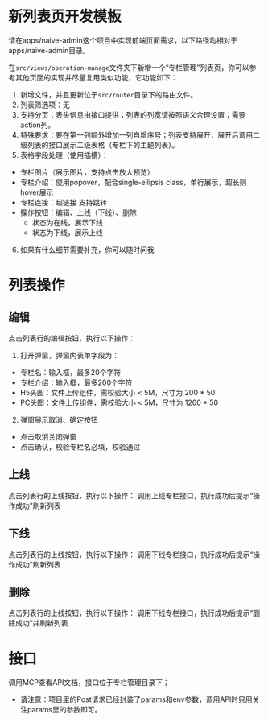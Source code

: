 # 新列表页开发模板
请在apps/naive-admin这个项目中实现前端页面需求，以下路径均相对于apps/naive-admin目录。

在`src/views/operation-manage`文件夹下新增一个“专栏管理”列表页，你可以参考其他页面的实现并尽量复用类似功能，它功能如下：
1. 新增文件，并且更新位于`src/router`目录下的路由文件。
2. 列表筛选项：无
3. 支持分页；表头信息由接口提供；列表的列宽请按照语义合理设置；需要action列。
4. 特殊要求：要在第一列额外增加一列自增序号；列表支持展开，展开后调用二级列表的接口展示二级表格（专栏下的主题列表）。
5. 表格字段处理（使用插槽）：
- 专栏图片（展示图片，支持点击放大预览）
- 专栏介绍：使用popover，配合single-ellipsis class，单行展示，超长则hover展示
- 专栏连接：超链接 支持跳转
- 操作按钮：编辑、上线（下线）、删除
  - 状态为在线，展示下线
  - 状态为下线，展示上线
6. 如果有什么细节需要补充，你可以随时问我

# 列表操作
## 编辑
点击列表行的编辑按钮，执行以下操作：
1. 打开弹窗，弹窗内表单字段为：
- 专栏名：输入框，最多20个字符
- 专栏介绍：输入框，最多200个字符
- H5头图：文件上传组件，需校验大小 < 5M，尺寸为 200 * 50
- PC头图：文件上传组件，需校验大小 < 5M，尺寸为 1200 * 50
2. 弹窗展示取消、确定按钮
- 点击取消关闭弹窗
- 点击确认，校验专栏名必填，校验通过
## 上线
点击列表行的上线按钮，执行以下操作：
调用上线专栏接口，执行成功后提示“操作成功”刷新列表
## 下线
点击列表行的上线按钮，执行以下操作：
调用下线专栏接口，执行成功后提示“操作成功”刷新列表
## 删除
点击列表行的上线按钮，执行以下操作：
调用下线专栏接口，执行成功后提示“删除成功”并刷新列表

# 接口
调用MCP查看API文档，接口位于专栏管理目录下；
- 请注意：项目里的Post请求已经封装了params和env参数，调用API时只用关注params里的参数即可。